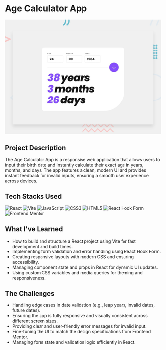 # Age Calculator App

![age calculator app preview](./src/assets/preview.jpg)

## Project Description

The Age Calculator App is a responsive web application that allows users to input their birth date and instantly calculate their exact age in years, months, and days. The app features a clean, modern UI and provides instant feedback for invalid inputs, ensuring a smooth user experience across devices.

## Tech Stacks Used

![React](https://img.shields.io/badge/React-20232A?style=for-the-badge&logo=react&logoColor=61DAFB)
![Vite](https://img.shields.io/badge/Vite-646CFF?style=for-the-badge&logo=vite&logoColor=FFD62E)
![JavaScript](https://img.shields.io/badge/JavaScript-F7DF1E?style=for-the-badge&logo=javascript&logoColor=black)
![CSS3](https://img.shields.io/badge/CSS3-1572B6?style=for-the-badge&logo=css3&logoColor=white)
![HTML5](https://img.shields.io/badge/HTML5-E34F26?style=for-the-badge&logo=html5&logoColor=white)
![React Hook Form](https://img.shields.io/badge/React_Hook_Form-EC5990?style=for-the-badge&logo=reacthookform&logoColor=white)
![Frontend Mentor](https://img.shields.io/badge/Frontend%20Mentor-3A3A3A?style=for-the-badge&logo=frontendmentor&logoColor=white)

## What I've Learned

- How to build and structure a React project using Vite for fast development and build times.
- Implementing form validation and error handling using React Hook Form.
- Creating responsive layouts with modern CSS and ensuring accessibility.
- Managing component state and props in React for dynamic UI updates.
- Using custom CSS variables and media queries for theming and responsiveness.

## The Challenges

- Handling edge cases in date validation (e.g., leap years, invalid dates, future dates).
- Ensuring the app is fully responsive and visually consistent across different screen sizes.
- Providing clear and user-friendly error messages for invalid input.
- Fine-tuning the UI to match the design specifications from Frontend Mentor.
- Managing form state and validation logic efficiently in React.